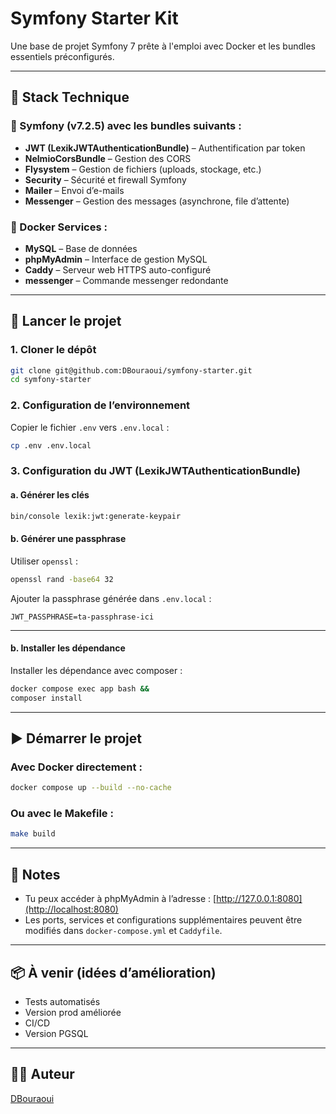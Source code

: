# Symfony Starter Kit

Une base de projet Symfony 7 prête à l'emploi avec Docker et les bundles essentiels préconfigurés.

---

## 🧰 Stack Technique

### 🔧 Symfony (v7.2.5) avec les bundles suivants :
- **JWT (LexikJWTAuthenticationBundle)** – Authentification par token
- **NelmioCorsBundle** – Gestion des CORS
- **Flysystem** – Gestion de fichiers (uploads, stockage, etc.)
- **Security** – Sécurité et firewall Symfony
- **Mailer** – Envoi d’e-mails
- **Messenger** – Gestion des messages (asynchrone, file d’attente)

### 🐳 Docker Services :
- **MySQL** – Base de données
- **phpMyAdmin** – Interface de gestion MySQL
- **Caddy** – Serveur web HTTPS auto-configuré
- **messenger** – Commande messenger redondante

---

## 🚀 Lancer le projet

### 1. Cloner le dépôt
```bash
git clone git@github.com:DBouraoui/symfony-starter.git
cd symfony-starter
```

### 2. Configuration de l’environnement
Copier le fichier `.env` vers `.env.local` :
```bash
cp .env .env.local
```

### 3. Configuration du JWT (LexikJWTAuthenticationBundle)

#### a. Générer les clés
```bash
bin/console lexik:jwt:generate-keypair
```

#### b. Générer une passphrase
Utiliser `openssl` :
```bash
openssl rand -base64 32
```
Ajouter la passphrase générée dans `.env.local` :
```env
JWT_PASSPHRASE=ta-passphrase-ici
```

---

#### b. Installer les dépendance
Installer les dépendance avec composer :
```bash
docker compose exec app bash && 
composer install
```

---

## ▶️ Démarrer le projet

### Avec Docker directement :
```bash
docker compose up --build --no-cache
```

### Ou avec le Makefile :
```bash
make build
```

---

## 📝 Notes
- Tu peux accéder à phpMyAdmin à l’adresse : [http://127.0.0.1:8080](http://localhost:8080)
- Les ports, services et configurations supplémentaires peuvent être modifiés dans `docker-compose.yml` et `Caddyfile`.

---

## 📦 À venir (idées d’amélioration)
- Tests automatisés
- Version prod améliorée
- CI/CD
- Version PGSQL
---

## 👨‍💻 Auteur
[DBouraoui](https://github.com/DBouraoui)
